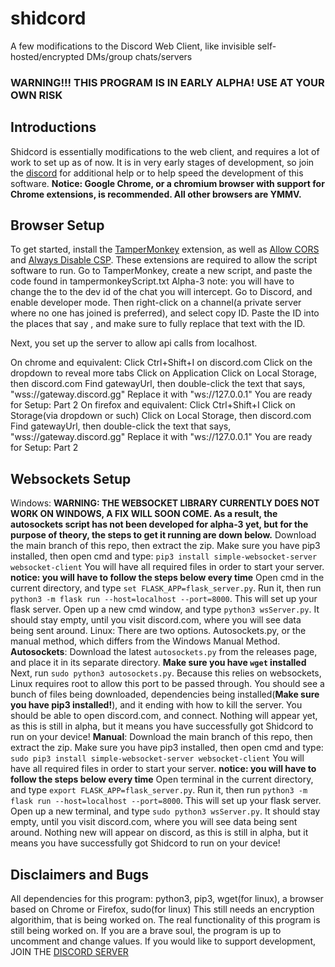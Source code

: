 # shidcord
A few modifications to the Discord Web Client, like invisible self-hosted/encrypted DMs/group chats/servers

### WARNING!!! THIS PROGRAM IS IN EARLY ALPHA! USE AT YOUR OWN RISK

## Introductions
Shidcord is essentially modifications to the web client, and requires a lot of work to set up as of now.
It is in very early stages of development, so join the [discord](https://discord.gg/YZW6tZBJ2k) for additional help or to help speed the development of this software.
**Notice: Google Chrome, or a chromium browser with support for Chrome extensions, is recommended. All other browsers are YMMV.**


## Browser Setup
To get started, install the [TamperMonkey](https://www.tampermonkey.net) extension, as well as [Allow CORS](https://chrome.google.com/webstore/detail/allow-cors-access-control/lhobafahddgcelffkeicbaginigeejlf) and [Always Disable CSP](https://chrome.google.com/webstore/detail/always-disable-content-se/ffelghdomoehpceihalcnbmnodohkibj). These extensions are required to allow the script software to run.
Go to TamperMonkey, create a new script, and paste the code found in tampermonkeyScript.txt
Alpha-3 note: you will have to change the <channel id> to the dev id of the chat you will intercept. Go to Discord, and enable developer mode. Then right-click on a channel(a private server where no one has joined is preferred), and select copy ID. Paste the ID into the places that say <Channel ID>, and make sure to fully replace that text with the ID.
  
Next, you set up the server to allow api calls from localhost.

On chrome and equivalent:
  Click Ctrl+Shift+I on discord.com
  Click on the dropdown to reveal more tabs
  Click on Application
  Click on Local Storage, then discord.com
  Find gatewayUrl, then double-click the text that says, "wss://gateway.discord.gg"
  Replace it with "ws://127.0.0.1"
  You are ready for Setup: Part 2
On firefox and equivalent:
  Click Ctrl+Shift+I
  Click on Storage(via dropdown or such)
  Click on Local Storage, then discord.com
  Find gatewayUrl, then double-click the text that says, "wss://gateway.discord.gg"
  Replace it with "ws://127.0.0.1"
  You are ready for Setup: Part 2

## Websockets Setup
Windows: **WARNING: THE WEBSOCKET LIBRARY CURRENTLY DOES NOT WORK ON WINDOWS, A FIX WILL SOON COME. As a result, the autosockets script has not been developed for alpha-3 yet, but for the purpose of theory, the steps to get it running are down below.**
  Download the main branch of this repo, then extract the zip. Make sure you have pip3 installed, then open cmd and type: `pip3 install simple-websocket-server websocket-client` You will have all required files in order to start your server. 
  **notice: you will have to follow the steps below every time**
  Open cmd in the current directory, and type `set FLASK_APP=flask_server.py`. Run it, then run `python3 -m flask run --host=localhost --port=8000`. This will set up your flask server.
  Open up a new cmd window, and type `python3 wsServer.py`. It should stay empty, until you visit discord.com, where you will see data being sent around.
Linux: There are two options. Autosockets.py, or the manual method, which differs from the Windows Manual Method.
  **Autosockets**:
    Download the latest `autosockets.py` from the releases page, and place it in its separate directory. **Make sure you have `wget` installed**
    Next, run `sudo python3 autosockets.py`. Because this relies on websockets, Linux requires root to allow this port to be passed through. You should see a bunch of files being downloaded, dependencies being installed(**Make sure you have pip3 installed!**), and it ending with how to kill the server. You should be able to open discord.com, and connect. Nothing will appear yet, as this is still in alpha, but it means you have successfully got Shidcord to run on your device!
   **Manual**:
    Download the main branch of this repo, then extract the zip. Make sure you have pip3 installed, then open cmd and type: `sudo pip3 install simple-websocket-server websocket-client` You will have all required files in order to start your server. 
  **notice: you will have to follow the steps below every time**
  Open terminal in the current directory, and type `export FLASK_APP=flask_server.py`. Run it, then run `python3 -m flask run --host=localhost --port=8000`. This will set up your flask server.
  Open up a new terminal, and type `sudo python3 wsServer.py`. It should stay empty, until you visit discord.com, where you will see data being sent around. Nothing new will appear on discord, as this is still in alpha, but it means you have successfully got Shidcord to run on your device!
  
  
## Disclaimers and Bugs
  All dependencies for this program: python3, pip3, wget(for linux), a browser based on Chrome or Firefox, sudo(for linux)
  This still needs an encryption algorithim, that is being worked on.
  The real functionality of this program is still being worked on. If you are a brave soul, the program is up to uncomment and change values.
  If you would like to support development, JOIN THE [DISCORD SERVER](https://discord.gg/YZW6tZBJ2k)
